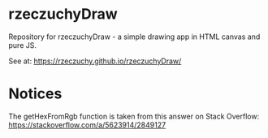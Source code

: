 # rzeczuchyDraw
Repository for rzeczuchyDraw - a simple drawing app in HTML canvas and pure JS.

See at: https://rzeczuchy.github.io/rzeczuchyDraw/

# Notices
The getHexFromRgb function is taken from this answer on Stack Overflow:
https://stackoverflow.com/a/5623914/2849127
